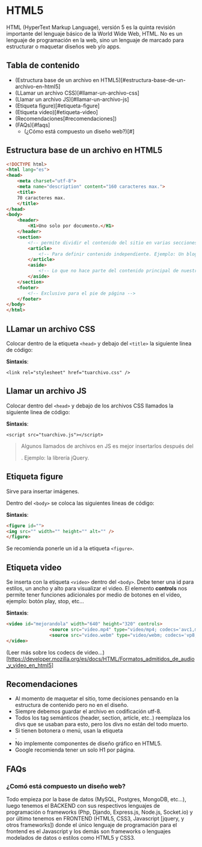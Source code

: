# HTML5
HTML (HyperText Markup Language), versión 5 es la quinta revisión importante del lenguaje básico de la World Wide Web, HTML. No es un lenguaje de programación en la web, sino un lenguaje de marcado para estructurar o maquetar diseños web y/o apps.

## Tabla de contenido

- (Estructura base de un archivo en HTML5)[#estructura-base-de-un-archivo-en-html5]
- (LLamar un archivo CSS)[#llamar-un-archivo-css]
- (Llamar un archivo JS)[#llamar-un-archivo-js]
- (Etiqueta figure)[#etiqueta-figure]
- (Etiqueta video)[#etiqueta-video]
- (Recomendaciones[#recomendaciones])
- (FAQs)[#faqs]
	- (¿Cómo está compuesto un diseño web?)[#]

## Estructura base de un archivo en HTML5
```html
<!DOCTYPE html>
<html lang="es"> 
<head>
	<meta charset="utf-8">
	<meta name="description" content="160 caracteres max.">
	<title>
	70 caracteres max.
	</title>
</head>
<body>
	<header>
		<H1>Uno solo por documento.</H1>
	</header>
	<section> 
		<!-- permite dividir el contenido del sitio en varias secciones. Ejemplo: Un blog tiene un section para el post y otro para el gestor de comentarios -->
		<article> 
			<!-- Para definir contenido independiente. Ejemplo: Un blog tiene varios post y cada post es un <article>. Ejemplo: Si tenemos 1 post y 10 comentarios, entonces tenemos 2 <section>, uno para el post y otro para el gestor de comentarios y 11 <article> uno por cada comentario. -->
		</article>
		<aside>
			<!-- Lo que no hace parte del contenido principal de nuestro sitio web y puede ir en cualquier parte de la estructura. -->
		</aside>
	</section>
	<footer>
		<!-- Exclusivo para el pie de página -->
	</footer>
</body>
</html>
```
## LLamar un archivo CSS

Colocar dentro de la etiqueta `<head>` y debajo del `<title>` la siguiente linea de código:

**Sintaxis**:

`<link rel="stylesheet" href="tuarchivo.css" />`

## Llamar un archivo JS

Colocar dentro del `<head>` y debajo de los archivos CSS llamados la siguiente linea de código:

**Sintaxis**:

`<script src="tuarchivo.js"></script>`

> Algunos llamados de archivos en JS es mejor insertarlos después del <footer>. Ejemplo: la librería jQuery.

## Etiqueta figure

Sirve para insertar imágenes.

Dentro del `<body>` se coloca las siguientes lineas de código:

**Sintaxis**:

```html
<figure id="">
<img src="" width="" height="" alt="" />
</figure>
```

Se recomienda ponerle un id a la etiqueta `<figure>`.

## Etiqueta video

Se inserta con la etiqueta `<video>` dentro del `<body>`.  Debe tener una id para estilos, un ancho y alto para visualizar el video. El elemento **controls** nos permite tener funciones adicionales por medio de botones en el vídeo, ejemplo: botón play, stop, etc…

**Sintaxis**:

```html
<video id="mejorandola" width="640" height="320" controls>
				<source src="video.mp4" type="video/mp4; codecs='avc1,mp4'" /><!-- Formato de video H.264 -->
				<source src="video.webm" type="video/webm; codecs='vp8,vorbis'" /> <!-- Formato de video WebM -->
</video>
```

(Leer más sobre los codecs de video...)[https://developer.mozilla.org/es/docs/HTML/Formatos_admitidos_de_audio_y_video_en_html5]


## Recomendaciones

- Al momento de maquetar el sitio, tome decisiones pensando en la estructura de contenido pero no en el diseño.
- Siempre debemos guardar el archivo en codificación utf-8.
- Todos los tag semánticos (header, section, article, etc..) reemplaza los divs que se usaban para esto, pero los divs no están del todo muerto.
- Si tienen botonera o menú, usan la etiqueta <nav></nav>.
- No implemente componentes de diseño gráfico en HTML5.
- Google recomienda tener un solo H1 por página.

## FAQs

### ¿Comó está compuesto un diseño web?
Todo empieza por la base de datos (MySQL, Postgres, MongoDB, etc...), luego tenemos el BACKEND con sus respectivos lenguajes de programación o frameworks (Php, Djando, Express.js, Node.js, Socket.io) y por último tenemos en FRONTEND (HTML5, CSS3, Javascript [jquery, y otros frameworks]) donde el único lenguaje de programación para el frontend es el Javascript y los demás son frameworks o lenguajes modelados de datos o estilos como HTML5 y CSS3.



